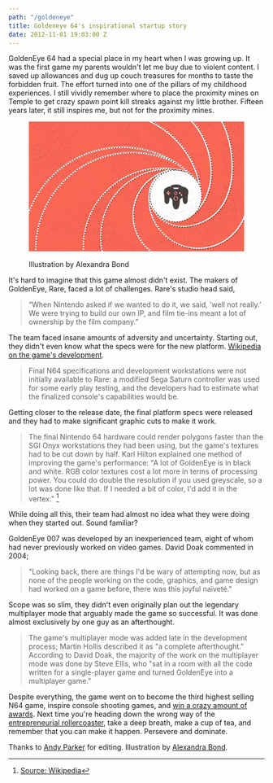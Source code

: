 ```yaml
---
path: "/goldeneye"
title: Goldeneye 64's inspirational startup story
date: 2012-11-01 19:03:00 Z
---
```


GoldenEye 64 had a special place in my heart when I was growing up. It was the first game my parents wouldn't let me buy due to violent content. I saved up allowances and dug up couch treasures for months to taste the forbidden fruit. The effort turned into one of the pillars of my childhood experiences. I still vividly remember where to place the proximity mines on Temple to get crazy spawn point kill streaks against my little brother. Fifteen years later, it still inspires me, but not for the proximity mines.

<figure>

![Goldeneye](goldeneye.jpg)

<figcaption>Illustration by Alexandra Bond</figcaption>
</figure>

  It's hard to imagine that this game almost didn't exist. The makers of GoldenEye, Rare, faced a lot of challenges. Rare's studio head said,

  > “When Nintendo asked if we wanted to do it, we said, ‘well not really.’ We were trying to build our own IP, and film tie-ins meant a lot of ownership by the film company.”

  The team faced insane amounts of adversity and uncertainty. Starting out, they didn't even know what the specs were for the new platform.  [Wikipedia on the game's development](http://alexbaldw.in/Kb0a).

  > Final N64 specifications and development workstations were not initially available to Rare: a modified Sega Saturn controller was used for some early play testing, and the developers had to estimate what the finalized console's capabilities would be.

  Getting closer to the release date, the final platform specs were released and they had to make significant graphic cuts to make it work.

  > The final Nintendo 64 hardware could render polygons faster than the SGI Onyx workstations they had been using, but the game's textures had to be cut down by half. Karl Hilton explained one method of improving the game's performance: "A lot of GoldenEye is in black and white. RGB color textures cost a lot more in terms of processing power. You could do double the resolution if you used greyscale, so a lot was done like that. If I needed a bit of color, I'd add it in the vertex." [^1]

  While doing all this, their team had almost no idea what they were doing when they started out. Sound familiar?

  GoldenEye 007 was developed by an inexperienced team, eight of whom had never previously worked on video games. David Doak commented in 2004;

  > "Looking back, there are things I'd be wary of attempting now, but as none of the people working on the code, graphics, and game design had worked on a game before, there was this joyful naïveté."

  Scope was so slim, they didn't even originally plan out the legendary multiplayer mode that arguably made the game so successful. It was done almost exclusively by one guy as an afterthought.

  > The game's multiplayer mode was added late in the development process; Martin Hollis described it as "a complete afterthought." According to David Doak, the majority of the work on the multiplayer mode was done by Steve Ellis, who "sat in a room with all the code written for a single-player game and turned GoldenEye into a multiplayer game."

  Despite everything, the game went on to become the third highest selling N64 game, inspire console shooting games, and [win a crazy amount of awards](http://alexbaldw.in/KbGG). Next time you're heading down the wrong way of the [entrepreneurial rollercoaster](http://www.fourhourworkweek.com/blog/2008/10/03/harnessing-entrepreneurial-manic-depression-making-the-rollercoaster-work-for-you/), take a deep breath, make a cup of tea, and remember that you can make it happen. Persevere and dominate.

  Thanks to [Andy Parker](http://about.me/andylynnparker) for editing. Illustration by [Alexandra Bond](http://alexandra-bond.com/).

[^1]: [Source: Wikipedia](https://en.wikipedia.org/wiki/GoldenEye_007_(1997_video_game))
